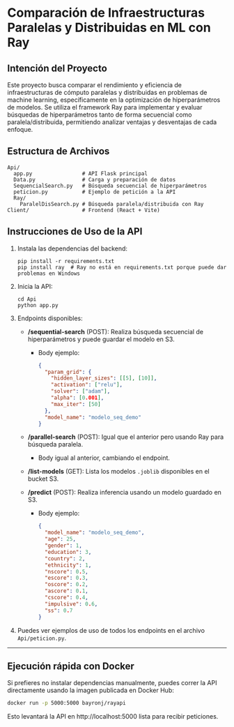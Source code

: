 
# Comparación de Infraestructuras Paralelas y Distribuidas en ML con Ray

## Intención del Proyecto
Este proyecto busca comparar el rendimiento y eficiencia de infraestructuras de cómputo paralelas y distribuidas en problemas de machine learning, específicamente en la optimización de hiperparámetros de modelos. Se utiliza el framework Ray para implementar y evaluar búsquedas de hiperparámetros tanto de forma secuencial como paralela/distribuida, permitiendo analizar ventajas y desventajas de cada enfoque.

## Estructura de Archivos


```
Api/
  app.py                # API Flask principal
  Data.py               # Carga y preparación de datos
  SequencialSearch.py   # Búsqueda secuencial de hiperparámetros
  peticion.py           # Ejemplo de petición a la API
  Ray/
    ParalelDisSearch.py # Búsqueda paralela/distribuida con Ray
Client/                 # Frontend (React + Vite)
```

## Instrucciones de Uso de la API

1. Instala las dependencias del backend:
   ```
   pip install -r requirements.txt
   pip install ray  # Ray no está en requirements.txt porque puede dar problemas en Windows
   ```

2. Inicia la API:
   ```
   cd Api
   python app.py
   ```

3. Endpoints disponibles:

   - **/sequential-search** (POST): Realiza búsqueda secuencial de hiperparámetros y puede guardar el modelo en S3.
     - Body ejemplo:
       ```json
       {
         "param_grid": {
           "hidden_layer_sizes": [[5], [10]],
           "activation": ["relu"],
           "solver": ["adam"],
           "alpha": [0.001],
           "max_iter": [50]
         },
         "model_name": "modelo_seq_demo"
       }
       ```

   - **/parallel-search** (POST): Igual que el anterior pero usando Ray para búsqueda paralela.
     - Body igual al anterior, cambiando el endpoint.

   - **/list-models** (GET): Lista los modelos `.joblib` disponibles en el bucket S3.

   - **/predict** (POST): Realiza inferencia usando un modelo guardado en S3.
     - Body ejemplo:
       ```json
       {
         "model_name": "modelo_seq_demo",
         "age": 25,
         "gender": 1,
         "education": 3,
         "country": 2,
         "ethnicity": 1,
         "nscore": 0.5,
         "escore": 0.3,
         "oscore": 0.2,
         "ascore": 0.1,
         "cscore": 0.4,
         "impulsive": 0.6,
         "ss": 0.7
       }
       ```


4. Puedes ver ejemplos de uso de todos los endpoints en el archivo `Api/peticion.py`.

---

## Ejecución rápida con Docker

Si prefieres no instalar dependencias manualmente, puedes correr la API directamente usando la imagen publicada en Docker Hub:

```sh
docker run -p 5000:5000 bayronj/rayapi
```

Esto levantará la API en http://localhost:5000 lista para recibir peticiones.


